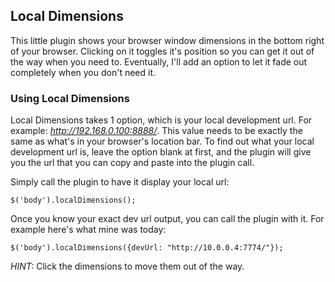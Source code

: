 ## Local Dimensions

This little plugin shows your browser window dimensions in the bottom right of your browser. Clicking on it toggles it's position so you can get it out of the way when you need to. Eventually, I'll add an option to let it fade out completely when you don't need it.

### Using Local Dimensions

Local Dimensions takes 1 option, which is your local development url. For example: *http://192.168.0.100:8888/*. This value needs to be exactly the same as what's in your browser's location bar. To find out what your local development url is, leave the option blank at first, and the plugin will give you the url that you can copy and paste into the plugin call.

Simply call the plugin to have it display your local url:

```
$('body').localDimensions();
```

Once you know your exact dev url output, you can call the plugin with it. For example here's what mine was today:

```
$('body').localDimensions({devUrl: "http://10.0.0.4:7774/"});
```


*HINT:* Click the dimensions to move them out of the way.
